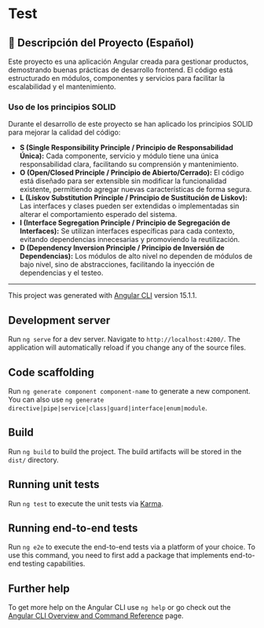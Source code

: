 # Test

## 📄 Descripción del Proyecto (Español)

Este proyecto es una aplicación Angular creada para gestionar productos, demostrando buenas prácticas de desarrollo frontend. El código está estructurado en módulos, componentes y servicios para facilitar la escalabilidad y el mantenimiento.

### Uso de los principios SOLID

Durante el desarrollo de este proyecto se han aplicado los principios SOLID para mejorar la calidad del código:

- **S (Single Responsibility Principle / Principio de Responsabilidad Única):** Cada componente, servicio y módulo tiene una única responsabilidad clara, facilitando su comprensión y mantenimiento.
- **O (Open/Closed Principle / Principio de Abierto/Cerrado):** El código está diseñado para ser extensible sin modificar la funcionalidad existente, permitiendo agregar nuevas características de forma segura.
- **L (Liskov Substitution Principle / Principio de Sustitución de Liskov):** Las interfaces y clases pueden ser extendidas o implementadas sin alterar el comportamiento esperado del sistema.
- **I (Interface Segregation Principle / Principio de Segregación de Interfaces):** Se utilizan interfaces específicas para cada contexto, evitando dependencias innecesarias y promoviendo la reutilización.
- **D (Dependency Inversion Principle / Principio de Inversión de Dependencias):** Los módulos de alto nivel no dependen de módulos de bajo nivel, sino de abstracciones, facilitando la inyección de dependencias y el testeo.

---

This project was generated with [Angular CLI](https://github.com/angular/angular-cli) version 15.1.1.

## Development server

Run `ng serve` for a dev server. Navigate to `http://localhost:4200/`. The application will automatically reload if you change any of the source files.

## Code scaffolding

Run `ng generate component component-name` to generate a new component. You can also use `ng generate directive|pipe|service|class|guard|interface|enum|module`.

## Build

Run `ng build` to build the project. The build artifacts will be stored in the `dist/` directory.

## Running unit tests

Run `ng test` to execute the unit tests via [Karma](https://karma-runner.github.io).

## Running end-to-end tests

Run `ng e2e` to execute the end-to-end tests via a platform of your choice. To use this command, you need to first add a package that implements end-to-end testing capabilities.

## Further help

To get more help on the Angular CLI use `ng help` or go check out the [Angular CLI Overview and Command Reference](https://angular.io/cli) page.
